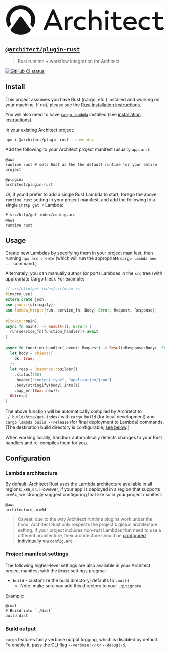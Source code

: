 <p align="center">
<picture>
  <source media="(prefers-color-scheme: dark)" srcset="https://github.com/architect/assets.arc.codes/raw/main/public/architect-logo-light-500b%402x.png">
  <img alt="Architect Logo" width="500px" src="https://github.com/architect/assets.arc.codes/raw/main/public/architect-logo-500b%402x.png">
</picture>
</p>

## [`@architect/plugin-rust`](https://www.npmjs.com/package/@architect/plugin-rust)

> Rust runtime + workflow integration for Architect

[![GitHub CI status](https://github.com/architect/plugin-rust/workflows/Node%20CI/badge.svg)](https://github.com/architect/plugin-rust/actions?query=workflow%3A%22Node+CI%22)


## Install

This project assumes you have Rust (cargo, etc.) installed and working on your machine. If not, please see the [Rust installation instructions](https://www.rust-lang.org/tools/install).

You will also need to have [`cargo-lambda`](https://www.cargo-lambda.info/) installed (see [installation instructions](https://www.cargo-lambda.info/guide/installation.html)).

In your existing Architect project:

```sh
npm i @architect/plugin-rust --save-dev
```

Add the following to your Architect project manifest (usually `app.arc`):

```arc
@aws
runtime rust # sets Rust as the the default runtime for your entire project

@plugins
architect/plugin-rust
```

Or, if you'd prefer to add a single Rust Lambda to start, forego the above `runtime rust` setting in your project manifest, and add the following to a single `@http get /` Lambda:

```arc
# src/http/get-index/config.arc
@aws
runtime rust
```


## Usage

Create new Lambdas by specifying them in your project manifest, then running `npx arc create` (which will run the appropriate `cargo lambda new ...` command.)

Alternately, you can manually author (or port) Lambdas in the `src` tree (with appropriate Cargo files). For example:

```rust
// src/http/get-index/src/main.rs
#[macro_use]
extern crate json;
use json::{stringify};
use lambda_http::{run, service_fn, Body, Error, Request, Response};

#[tokio::main]
async fn main() -> Result<(), Error> {
  run(service_fn(function_handler)).await
}

async fn function_handler(_event: Request) -> Result<Response<Body>, Error> {
  let body = object!{
    ok: true,
  };
  let resp = Response::builder()
    .status(200)
    .header("content-type", "application/json")
    .body(stringify(body).into())
    .map_err(Box::new)?;
  Ok(resp)
}
```

The above function will be automatically compiled by Architect to `./.build/http/get-index/` with `cargo build` (for local development) and `cargo lambda build --release` (for final deployment to Lambda) commands. (The destination build directory is configurable, [see below](#configuration).)

When working locally, Sandbox automatically detects changes to your Rust handlers and re-compiles them for you.


## Configuration

### Lambda architecture

By default, Architect Rust uses the Lambda architecture available in all regions: `x86_64`. However, if your app is deployed in a region that supports `arm64`, we strongly suggest configuring that like so in your project manifest:

```arc
@aws
architecture arm64
```

> Caveat: due to the way Architect runtime plugins work under the hood, Architect Rust only respects the project's global architecture setting. If your project includes non-rust Lambdas that need to use a different architecture, their architecture should be [configured individually via `config.arc`](https://arc.codes/docs/en/reference/configuration/function-config#architecture).


### Project manifest settings

The following higher-level settings are also available in your Architect project manifest with the `@rust` settings pragma:
- `build` - customize the build directory; defaults to `.build`
  - Note: make sure you add this directory to your `.gitignore`

Example:

```arc
@rust
# Build into `./dist`
build dist
```


### Build output

`cargo` features fairly verbose output logging, which is disabled by default. To enable it, pass the CLI flag `--verbose|-v` or `--debug|-d`.
